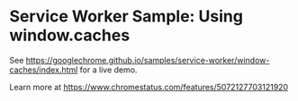 Service Worker Sample: Using window.caches
===
See https://googlechrome.github.io/samples/service-worker/window-caches/index.html for a live demo.

Learn more at https://www.chromestatus.com/features/5072127703121920
